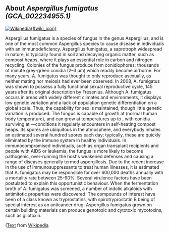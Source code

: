 
About *Aspergillus fumigatus (GCA\_002234955.1)* 
--------------------------------------------------------------

[![Wikipedia](/img/wikipedia_logo_v2_en.png){#wiki_icon}](http://en.wikipedia.org/wiki/Aspergillus_fumigatus)

Aspergillus fumigatus is a species of fungus in the genus Aspergillus, and is
one of the most common Aspergillus species to cause disease in individuals with
an immunodeficiency.
Aspergillus fumigatus, a saprotroph widespread in nature, is typically found in
soil and decaying organic matter, such as compost heaps, where it plays an
essential role in carbon and nitrogen recycling. Colonies of the fungus produce
from conidiophores; thousands of minute grey-green conidia (2–3 μm) which
readily become airborne. For many years, A. fumigatus was thought to only
reproduce asexually, as neither mating nor meiosis had ever been observed. In
2008, A. fumigatus was shown to possess a fully functional sexual reproductive
cycle, 145 years after its original description by Fresenius. Although A.
fumigatus occurs in areas with widely different climates and environments, it
displays low genetic variation and a lack of population genetic differentiation
on a global scale. Thus, the capability for sex is maintained, though little
genetic variation is produced.
The fungus is capable of growth at  (normal human body temperature), and can
grow at temperatures up to , with conidia surviving at —conditions it regularly
encounters in self-heating compost heaps. Its spores are ubiquitous in the
atmosphere, and everybody inhales an estimated several hundred spores each day;
typically, these are quickly eliminated by the immune system in healthy
individuals. In immunocompromised individuals, such as organ transplant
recipients and people with AIDS or leukemia, the fungus is more likely to become
pathogenic, over-running the host's weakened defenses and causing a range of
diseases generally termed aspergillosis. Due to the recent increase in the use
of immunosuppressants to treat human illnesses, it is estimated that A.
fumigatus may be responsible for over 600,000 deaths annually with a mortality
rate between 25-90%.  Several virulence factors have been postulated to explain
this opportunistic behaviour.
When the fermentation broth of A. fumigatus was screened, a number of indolic
alkaloids with antimitotic properties were discovered. The compounds of interest
have been of a class known as tryprostatins, with spirotryprostatin B being of
special interest as an anticancer drug.
Aspergillus fumigatus grown on certain building materials can produce genotoxic
and cytotoxic mycotoxins, such as gliotoxin.

([Text](http://en.wikipedia.org/wiki/Aspergillus_fumigatus) from [Wikipedia](http://en.wikipedia.org/) 

